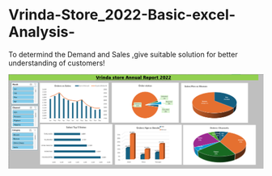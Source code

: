 # Vrinda-Store_2022-Basic-excel-Analysis-
To determind the Demand and Sales ,give suitable solution for better understanding of customers!


![image url](https://github.com/Anitnashi/Vrinda-Store_2022-Basic-excel-Analysis-/blob/main/Screenshot%202025-09-15%20070741.png?raw=true)
